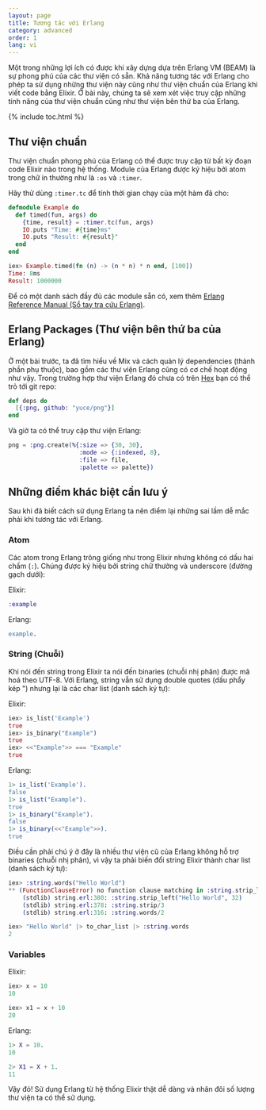 ```yaml
---
layout: page
title: Tương tác với Erlang
category: advanced
order: 1
lang: vi
---
```


Một trong những lợi ích có được khi xây dựng dựa trên Erlang VM (BEAM) là sự phong phú của các thư viện có sẵn. Khả năng tương tác với Erlang cho phép ta sử dụng những thư viện này cũng như thư viện chuẩn của Erlang khi viết code bằng Elixir. Ở bài này, chúng ta sẽ xem xét việc truy cập những tính năng của thư viện chuẩn cũng như thư viện bên thứ ba của Erlang.

{% include toc.html %}

## Thư viện chuẩn

Thư viện chuẩn phong phú của Erlang có thể được truy cập từ bất kỳ đoạn code Elixir nào trong hệ thống. Module của Erlang được ký hiệu bởi atom trong chữ in thường như là `:os` và `:timer`.

Hãy thử dùng `:timer.tc` để tính thời gian chạy của một hàm đã cho:

```elixir
defmodule Example do
  def timed(fun, args) do
    {time, result} = :timer.tc(fun, args)
    IO.puts "Time: #{time}ms"
    IO.puts "Result: #{result}"
  end
end

iex> Example.timed(fn (n) -> (n * n) * n end, [100])
Time: 8ms
Result: 1000000
```

Để có một danh sách đầy đủ các module sẵn có, xem thêm [Erlang Reference Manual (Sổ tay tra cứu Erlang)](http://erlang.org/doc/apps/stdlib/).

## Erlang Packages (Thư viện bên thứ ba của Erlang)

Ở một bài trước, ta đã tìm hiểu về Mix và cách quản lý dependencies (thành phần phụ thuộc), bao gồm các thư viện Erlang cũng có cơ chế hoạt động như vậy. Trong trường hợp thư viện Erlang đó chưa có trên [Hex](https://hex.pm) bạn có thể trỏ tới git repo:

```elixir
def deps do
  [{:png, github: "yuce/png"}]
end
```

Và giờ ta có thể truy cập thư viện Erlang:

```elixir
png = :png.create(%{:size => {30, 30},
                    :mode => {:indexed, 8},
                    :file => file,
                    :palette => palette})
```

## Những điểm khác biệt cần lưu ý

Sau khi đã biết cách sử dụng Erlang ta nên điểm lại những sai lầm dễ mắc phải khi tương tác với Erlang.

### Atom

Các atom trong Erlang trông giống như trong Elixir nhưng không có dấu hai chấm (`:`). Chúng được ký hiệu bởi string chữ thường và underscore (đường gạch dưới):

Elixir:

```elixir
:example
```

Erlang:

```erlang
example.
```

### String (Chuỗi)

Khi nói đến string trong Elixir ta nói đến binaries (chuỗi nhị phân) được mã hoá theo UTF-8. Với Erlang, string vẫn sử dụng double quotes (dấu phẩy kép ") nhưng lại là các char list (danh sách ký tự):

Elixir:

```elixir
iex> is_list('Example')
true
iex> is_binary("Example")
true
iex> <<"Example">> === "Example"
true
```

Erlang:

```erlang
1> is_list('Example').
false
1> is_list("Example").
true
1> is_binary("Example").
false
1> is_binary(<<"Example">>).
true
```

Điều cần phải chú ý ở đây là nhiều thư viện cũ của Erlang không hỗ trợ binaries (chuỗi nhị phân), vì vậy ta phải biến đổi string Elixir thành char list (danh sách ký tự):

```elixir
iex> :string.words("Hello World")
** (FunctionClauseError) no function clause matching in :string.strip_left/2
    (stdlib) string.erl:380: :string.strip_left("Hello World", 32)
    (stdlib) string.erl:378: :string.strip/3
    (stdlib) string.erl:316: :string.words/2

iex> "Hello World" |> to_char_list |> :string.words
2
```

### Variables

Elixir:

```elixir
iex> x = 10
10

iex> x1 = x + 10
20
```

Erlang:

```erlang
1> X = 10.
10

2> X1 = X + 1.
11
```

Vậy đó! Sử dụng Erlang từ hệ thống Elixir thật dễ dàng và nhân đôi số lượng thư viện ta có thể sử dụng.
